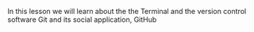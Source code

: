 In this lesson we will learn about the the Terminal and the version control software Git and its social application, GitHub
